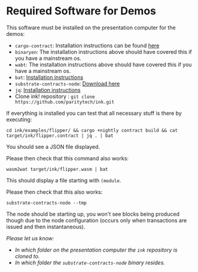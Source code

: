 # Required Software for Demos

This software must be installed on the presentation computer
for the demos:

- `cargo-contract`: Installation instructions can be found [here](https://github.com/paritytech/cargo-contract#installation)
- `binaryen`: The installation instructions above should have covered this if you have a mainstream os.
- `wabt`: The installation instructions above should have covered this if you have a mainstream os.
- `bat`: [Installation instructions](https://github.com/sharkdp/bat#installation)
- `substrate-contracts-node`: [Download here](https://github.com/paritytech/substrate-contracts-node/releases)
- `jq`: [Installation instructions](https://stedolan.github.io/jq/download)
- Clone ink! repository : `git clone https://github.com/paritytech/ink.git`

If everything is installed you can test that all necessary stuff is there by executing:

```
cd ink/examples/flipper/ && cargo +nightly contract build && cat target/ink/flipper.contract | jq . | bat
```

You should see a JSON file displayed.

Please then check that this command also works:

```
wasm2wat target/ink/flipper.wasm | bat
```

This should display a file starting with `(module`.

Please then check that this also works:

```
substrate-contracts-node --tmp
```

The node should be starting up, you won't see blocks being produced though
due to the node configuration (occurs only when transactions are issued and
then instantaneous).

_Please let us know:_
* _In which folder on the presentation computer the `ink` repository is cloned to._
* _In which folder the `substrate-contracts-node` binary resides._
